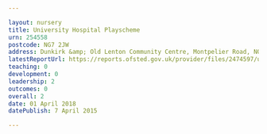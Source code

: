 ```yaml
---

layout: nursery
title: University Hospital Playscheme
urn: 254558
postcode: NG7 2JW
address: Dunkirk &amp; Old Lenton Community Centre, Montpelier Road, NOTTINGHAM, NG7 2JW
latestReportUrl: https://reports.ofsted.gov.uk/provider/files/2474597/urn/254558.pdf
teaching: 0
development: 0
leadership: 2
outcomes: 0
overall: 2
date: 01 April 2018 
datePublish: 7 April 2015

---
```


